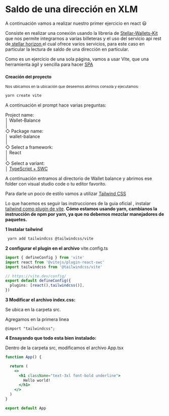 # Saldo de una dirección en XLM

A continuación vamos a realizar nuestro primer ejercicio en react  😃

Consiste en realizar una conexión  usando la libreria de [Stellar-Wallets-Kit](https://stellarwalletskit.dev/) que nos permite integrarnos a varias billeteras y el uso del servicio api rest de[ stellar horizon ](https://developers.stellar.org/es/docs/data/apis/horizon) el cual ofrece varios servicios,  para este caso en particular la lectura de saldo de una dirección en particular.

Como es un ejercicio de una sola página, vamos a usar Vite, que una herramienta ágil y sencilla para hacer [SPA](https://es.wikipedia.org/wiki/Single-page_application)

### <sub>**Creación del proyecto**</sub>

<sub>Nos ubicamos en la ubicación que deseemos abrimos consola y ejecutamos:</sub>

```bash
yarn create vite
```

A continuación el prompt hace varias preguntas:

Project name:\
│ Wallet-Balance\
│\
◇ Package name:\
│ wallet-balance\
│\
◇ Select a framework:\
│ React\
│\
◇ Select a variant:\
│ [TypeScript + SWC](https://blog.nubecolectiva.com/que-significa-typescript-swc-en-vite-js/)

A continuación entramos al directorio de Wallet balance y abrimos ese folder con visual studio code o tu editor favorito.

Para darle un poco de estilo vamos a utilizar [Tailwind CSS](https://tailwindcss.com/)

Lo que hacemos es seguir las instrucciones de la guia oficial , instalar [tailwind como plugin de vite](https://tailwindcss.com/docs/installation/using-vite). **Cómo estamos usando yarn, cambianos la instrucción de npm por yarn,  ya que no debemos mezclar manejadores de paquetes.**

**1 Instalar tailwind**

```bash
 yarn add tailwindcss @tailwindcss/vite
```

**2 configurar el plugin en el archivo** vite.config.ts

```typescript
import { defineConfig } from 'vite'
import react from '@vitejs/plugin-react-swc'
import tailwindcss from '@tailwindcss/vite'

// https://vite.dev/config/
export default defineConfig({
  plugins: [react(),tailwindcss()],
})
```

**3 Modificar el archivo index.css:**

&#x20;Se ubica en la carpeta src.&#x20;

Agregamos en la primera linea

```css-extras
@import "tailwindcss";
```

**4 Ensayando que todo esta bien instalado:**

Dentro  de la  carpeta src,  modificamos el archivo App.tsx

```jsx
function App() {

  return (
    <>
      <h1 className="text-3xl font-bold underline">
        Hello world!
      </h1>
    </>
  )
}

export default App

```









